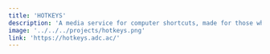 ```yaml
---
title: 'HOTKEYS'
description: 'A media service for computer shortcuts, made for those who want to improve their computer work.'
image: '../../../projects/hotkeys.png'
link: 'https://hotkeys.adc.ac/'
---
```

